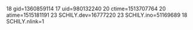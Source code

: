 18 gid=1360859114
17 uid=980132240
20 ctime=1513707764
20 atime=1515181191
23 SCHILY.dev=16777220
23 SCHILY.ino=51169689
18 SCHILY.nlink=1
